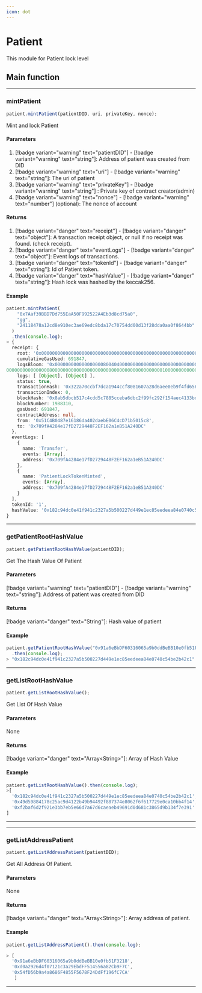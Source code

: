 ```yaml
---
icon: dot
---
```


# Patient

This module for Patient lock level

## Main function

---

### mintPatient

```ts
patient.mintPatient(patientDID, uri, privateKey, nonce);
```

Mint and lock Patient

#### Parameters

1. [!badge variant="warning" text="patientDID"] - [!badge variant="warning" text="string"]: Address of patient was created from DID
2. [!badge variant="warning" text="uri"] - [!badge variant="warning" text="string"]: The uri of patient
3. [!badge variant="warning" text="privateKey"] - [!badge variant="warning" text="string"] : Private key of contract creator(admin)
4. [!badge variant="warning" text="nonce"] - [!badge variant="warning" text="number"] (optional): The nonce of account

#### Returns

1. [!badge variant="danger" text="receipt"] - [!badge variant="danger" text="object"]: A transaction receipt object, or null if no receipt was found. (check receipt).
2. [!badge variant="danger" text="eventLogs"] - [!badge variant="danger" text="object"]: Event logs of transactions.
3. [!badge variant="danger" text="tokenId"] - [!badge variant="danger" text="string"]: Id of Patient token.
4. [!badge variant="danger" text="hashValue"] - [!badge variant="danger" text="string"]: Hash lock was hashed by the keccak256.

#### Example

```ts
patient.mintPatient(
    "0x7Aaf39BBD7Dd755EaA50F992522A4Eb3d8cd75a0",
    "gg",
    "24118478a12cd8e910ec3ae69edc8bda17c70754dd00d13f28dda0aa0f8644bb"
  )
  .then(console.log);
> {
  receipt: {
    root: '0x0000000000000000000000000000000000000000000000000000000000000000',
    cumulativeGasUsed: 691847,
    logsBloom: '0x00000000000000000080040400000000000000000000000000000000000000000000000000000000000000000000000000000200000000000000000000040000000000000000000000000008020000000000000000040000000000000000000000000000020000000000000000000800000000000000000000000010
000000000000000080000000000000000000000000000000000000000010000000000080000000000000000000800000000000000000000000000000000000000000000000000002000000000000000000000000000000000000000000000000000060000000000000000000000000000000000000000000000000000000000000000000',
    logs: [ [Object], [Object] ],
    status: true,
    transactionHash: '0x322a70ccbf7dca1944ccf8081607a28d6aee0eb9f4fd656022ef6de69b978284',
    transactionIndex: 0,
    blockHash: '0x8ab5dbcb517c4cdd5c7885cceba6dbc2f99fc292f154aec4133bda78e4563ced',
    blockNumber: 1988310,
    gasUsed: 691847,
    contractAddress: null,
    from: '0x51C4B0487e16186da402daebE06C4cD71b5015c8',
    to: '0x709fA4284e17fD2729448F2EF162a1eB51A240DC'
  },
  eventLogs: [
    {
      name: 'Transfer',
      events: [Array],
      address: '0x709fA4284e17fD2729448F2EF162a1eB51A240DC'
    },
    {
      name: 'PatientLockTokenMinted',
      events: [Array],
      address: '0x709fA4284e17fD2729448F2EF162a1eB51A240DC'
    }
  ],
  tokenId: '1',
  hashValue: '0x182c94dc0e41f941c2327a5b500227d449e1ec85eedeea84e0740c54be2b42c1'
}
```

---

### getPatientRootHashValue

```ts
patient.getPatientRootHashValue(patientDID);
```

Get The Hash Value Of Patient

#### Parameters

[!badge variant="warning" text="patientDID"] - [!badge variant="warning" text="string"]: Address of patient was created from DID

#### Returns

[!badge variant="danger" text="String"]: Hash value of patient

#### Example

```ts
patient.getPatientRootHashValue("0x91a6eBbDF60316065a9b0ddBeBB10e0fb51F3218")
  .then(console.log);
> "0x182c94dc0e41f941c2327a5b500227d449e1ec85eedeea84e0740c54be2b42c1"
```

---

### getListRootHashValue

```ts
patient.getListRootHashValue();
```

Get List Of Hash Value

#### Parameters

None

#### Returns

[!badge variant="danger" text="Array\<String>"]: Array of Hash Value

#### Example

```ts
patient.getListRootHashValue().then(console.log);
>[
  '0x182c94dc0e41f941c2327a5b500227d449e1ec85eedeea84e0740c54be2b42c1',
  '0x49d59884178c25ac9d4122b49b94492f887374e8062f6f617729e0ca10bb4f14',
  '0xf2baf6d2f921e3bb7eb5e66d7a67d6caeaeb49691d0d681c3865d9b134f7e391'
]
```

---

---

### getListAddressPatient

```ts
patient.getListAddressPatient(patientDID);
```

Get All Address Of Patient.

#### Parameters

None

#### Returns

[!badge variant="danger" text="Array\<String>"]: Array address of patient.
#### Example

```ts
patient.getListAddressPatient().then(console.log);

> [ 
  '0x91a6eBbDF60316065a9b0ddBeBB10e0fb51F3218',
  '0xd0a2926d4f07121c3a29EbdFF514556a82Cb9F7C',
  '0x54fD56b9a4a8686F4855F5678F24DdFf196fC7CA'
   ]
```

---
